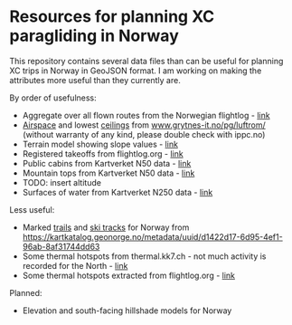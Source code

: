 # Resources for planning XC paragliding in Norway

This repository contains several data files than can be useful for planning XC trips in Norway in GeoJSON format.
I am working on making the attributes more useful than they currently are. 

By order of usefulness:

* Aggregate over all flown routes from the Norwegian flightlog - [link](https://github.com/relet/pg-xc/blob/master/geojson/routes.geojson)
* [Airspace](https://github.com/relet/pg-xc/blob/master/geojson/luftrom.geojson) and lowest [ceilings](https://github.com/relet/pg-xc/blob/master/geojson/ceilings.geojson) from www.grytnes-it.no/pg/luftrom/ (without warranty of any kind, please double check with ippc.no)
* Terrain model showing slope values - [link](https://drive.google.com/folderview?id=0B7wcsWcf-oh1ZllZQl9qQmh1bTA&usp=sharing)
* Registered takeoffs from flightlog.org - [link](https://github.com/relet/pg-xc/blob/master/geojson/takeoffs.geojson)
* Public cabins from Kartverket N50 data  - [link](https://github.com/relet/pg-xc/blob/master/geojson/hytter.geojson)
* Mountain tops from Kartverket N50 data - [link](https://github.com/relet/pg-xc/blob/master/geojson/topper.geojson)
 * TODO: insert altitude
* Surfaces of water from Kartverket N250 data - [link](https://github.com/relet/pg-xc/blob/master/geojson/water.geojson)
 
Less useful:

* Marked [trails](https://github.com/relet/pg-xc/blob/master/geojson/fotruter.geojson.gz) and [ski tracks](https://github.com/relet/pg-xc/blob/master/geojson/skiloyper.geojson) for Norway from https://kartkatalog.geonorge.no/metadata/uuid/d1422d17-6d95-4ef1-96ab-8af31744dd63
* Some thermal hotspots from thermal.kk7.ch - not much activity is recorded for the North - [link](https://github.com/relet/pg-xc/blob/master/geojson/hotspots.geojson)
* Some thermal hotspots extracted from flightlog.org - [link](https://github.com/relet/pg-xc/blob/master/geojson/hotspots_flightlog.geojson)

Planned:

* Elevation and south-facing hillshade models for Norway

